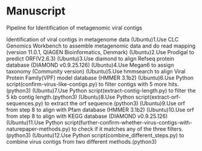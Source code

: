 # Manuscript
Pipeline for Identification of metagenomic viral contigs

Identification of viral contigs in metagenome data
(Ubuntu)1.Use CLC Genomics Workbench to assemble metagenomic data and do read mapping (version 11.0.1, QIAGEN Bioinformatics, Denmark)
(Ubuntu)2.Use Prodigal to predict ORF(V2.6.3)
(Ubuntu)3.Use diamond to align Refseq protein database (DIAMOND v0.9.25.126)
(Ubuntu)4.Use Megan6 to assign taxonomy (Community version)
(Ubuntu)5.Use hmmsearch to align Viral Protein Family(VPF) model database (HMMER 3.1b2)
(Ubuntu)6.Use Python script(confirm-virus-like-contigs.py) to filter contigs with 5 more hits.(python3)
(Ubuntu)7.Use Python script(extract-contig-length.py) to filter the 5 kb contig length.(python3)
(Ubuntu)8.Use Python script(extract-orf-sequences.py) to extract the orf sequence.(python3)
(Ubuntu)9.Use orf from step 8 to align with Pfam database (HMMER 3.1b2)
(Ubuntu)10.Use orf from step 8 to align with KEGG database (DIAMOND v0.9.25.126)
(Ubuntu)11.Use Python script(further-confirm-whether-virus-contigs-with-naturepaper-methods.py) to check if it matches any of the three filters.(python3)
(Ubuntu)12.Use Python script(combine_different_steps.py) to combine virus contigs from two different methods.(python3)
